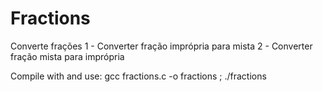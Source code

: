 # Fractions
Converte frações
1 - Converter fração imprópria para mista
2 - Converter fração mista para imprópria

Compile with and use: gcc fractions.c -o fractions ; ./fractions
